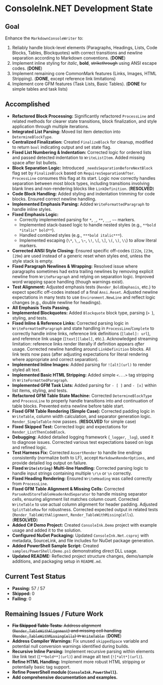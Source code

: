 # ConsoleInk.NET Development State

## Goal

Enhance the `MarkdownConsoleWriter` to:

1. Reliably handle block-level elements (Paragraphs, Headings, Lists, Code Blocks, Tables, Blockquotes) with correct transitions and newline separation according to Markdown conventions. (**DONE**)
2. Implement inline styling for *italic*, **bold**, ~~strikethrough~~ using ANSI escape codes. (**DONE**)
3. Implement remaining core CommonMark features (Links, Images, HTML Stripping). (**DONE**, except reference link limitations)
4. Implement core GFM features (Task Lists, Basic Tables). (**DONE** for simple tables and task lists)

## Accomplished

* **Refactored Block Processing:** Significantly refactored `ProcessLine` and related methods for clearer state transitions, block finalization, and style application through multiple iterations.
* **Integrated List Parsing:** Moved list item detection into `DetermineBlockType`.
* **Centralized Finalization:** Created `FinalizeBlock` for cleanup, modified to return `bool` indicating output and set state flag.
* **Fixed List Numbering & Indentation:** Corrected logic for ordered lists and passed detected indentation to `WriteListItem`. Added missing space after list bullets.
* **Block Separation Logic:** Introduced `_needsSeparationBeforeNextBlock` flag set by `FinalizeBlock` based on `RequiresSeparationAfter`. `ProcessLine` consumes this flag at its start. Logic now correctly handles separation between most block types, including transitions involving blank lines and non-rendering blocks like `LinkDefinition`. (**RESOLVED**)
* **Code Block Handling:** Added styling and indentation trimming for code blocks. Ensured correct newline handling.
* **Implemented Emphasis Parsing:** Added `WriteFormattedParagraph` to handle inline styles.
* **Fixed Emphasis Logic:**
  * Correctly implemented parsing for `*`, `_`, `**`, `__`, `~~` markers.
  * Implemented stack-based logic to handle nested styles (e.g., `**bold *italic* bold**`).
  * Handled combined styles (e.g., `***bold italic***`).
  * Implemented escaping (`\*`, `\_`, `\~`, `\!`, `\[`, `\]`, `\(`, `\)`, `\\`) to allow literal markers.
* **Corrected ANSI Style Closing:** Ensured specific off-codes (`[22m`, `[23m`, `[29m`) are used instead of a generic reset when styles end, unless the style stack is empty.
* **Fixed Paragraph Newlines & Wrapping:** Resolved issue where paragraphs sometimes had extra trailing newlines by removing explicit newline from `WriteParagraph` and relying on separation logic. Improved word wrapping space handling (though warnings exist).
* **Test Alignment:** Adjusted emphasis tests (`Render_BoldEmphasis`, etc.) to expect specific off-codes instead of a final `Ansi.Reset`. Adjusted newline expectations in many tests to use `Environment.NewLine` and reflect logic changes (e.g., double newline for headings).
* **All Emphasis Tests Passing.**
* **Implemented Blockquotes:** Added `Blockquote` block type, parsing (`> `), styling, and tests.
* **Fixed Inline & Reference Links:** Corrected parsing logic in `WriteFormattedParagraph` and state handling in `ProcessLine`/`Complete` to correctly handle inline links, reference link definitions (`[label]: url`), and reference link usage (`[text][label]`, etc.). Acknowledged streaming limitation: reference links render literally if definition appears *after* usage. Corrected newline handling around `LinkDefinition` blocks. All link tests now pass (after adjusting expectations for literal rendering where appropriate and correct separation).
* **Implemented Inline Images:** Added parsing for `![alt](url)` to render styled alt text.
* **Implemented Basic HTML Stripping:** Added simple `<...>` tag stripping in `WriteFormattedParagraph`.
* **Implemented GFM Task Lists:** Added parsing for `- [ ]` and `- [x]` within list items, styling, and tests.
* **Refactored GFM Table State Machine:** Corrected `DetermineBlockType` and `ProcessLine` to properly handle transitions into and continuation of table blocks. Prevented extra newline before table start.
* **Fixed GFM Table Rendering (Simple Case):** Corrected padding logic in `WriteTable`, column width calculation, and separator generation logic. `Render_SimpleTable` now passes. (**RESOLVED** for simple case)
* **Fixed Skipped Test:** Corrected logic and expectations for `Render_ListThenCodeBlock`.
* **Debugging:** Added detailed logging framework (`_logger`, `_log`), used it to diagnose issues. Corrected various test expectations based on logs and refined logic.
* **Test Harness Fix:** Corrected `AssertRender` to handle line endings consistently (normalize both to LF), accept `MarkdownRenderOptions`, and provide detailed log output on failure.
* **Fixed `Write(string)` Multi-line Handling:** Corrected parsing logic to handle input strings containing multiple `\r\n` or `\n` correctly.
* **Fixed Heading Rendering:** Ensured `WriteHeading` was called correctly from `ProcessLine`.
* **Fixed GFM Table Alignment & Missing Cells:** Corrected `ParseAndStoreTableHeaderAndSeparator` to handle missing separator cells, ensuring alignment list matches column count. Corrected `WriteTable` to use actual column alignment for header padding. Adjusted `SplitTableRow` for robustness. Corrected expected output in related tests (`Render_TableWithAlignment`, `Render_TableWithMissingCells`). (**RESOLVED**)
* **Added C# Demo Project:** Created `ConsoleInk.Demo` project with example usage and added it to the solution.
* **Configured NuGet Packaging:** Updated `ConsoleInk.Net.csproj` with metadata, SourceLink, and file includes for NuGet package generation.
* **Added PowerShell Sample Script:** Created `samples/PowerShell/Demo.ps1` demonstrating direct DLL usage.
* **Updated README:** Reflected project structure changes, demo/sample additions, and packaging setup in `README.md`.

## Current Test Status

* **Passing:** 57 / 57
* **Skipped:** 0
* **Failing:** 0

## Remaining Issues / Future Work

* **~~Fix Skipped Table Tests:~~** ~~Address alignment (`Render_TableWithAlignment`) and missing cell handling (`Render_TableWithMissingCells`) in `WriteTable`.~~ (**DONE**)
* **Address Compiler Warnings:** Fix unused `skippedSpace` variable and potential null conversion warnings identified during builds.
* **Recursive Inline Parsing:** Implement recursive parsing within elements like link text (`[**bold**](url)`) and image alt text (`![*alt*](url)`).
* **Refine HTML Handling:** Implement more robust HTML stripping or potentially basic tag support.
* **Refine PowerShell module (`ConsoleInk.PowerShell`).**
* **Add comprehensive documentation and examples.**
